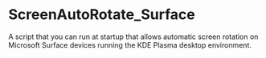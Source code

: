 # ScreenAutoRotate_Surface
A script that you can run at startup that allows automatic screen rotation on Microsoft Surface devices running the KDE Plasma desktop environment.
